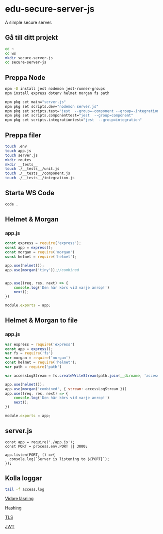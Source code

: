 # edu-secure-server-js
A simple secure server.

## Gå till ditt projekt
```bash
cd ~
cd ws
mkdir secure-server-js
cd secure-server-js
```

## Preppa Node

```bash
npm -D install jest nodemon jest-runner-groups
npm install express dotenv helmet morgan fs path

npm pkg set main="server.js"
npm pkg set scripts.dev="nodemon server.js" 
npm pkg set scripts.test="jest  --group=-component --group=-integration"
npm pkg set scripts.componenttest="jest  --group=component"
npm pkg set scripts.integrationtest="jest  --group=integration"
```

## Preppa filer

```bash
touch .env
touch app.js
touch server.js
mkdir routes
mkdir __tests__
touch ./__tests__/unit.js
touch ./__tests__/component.js
touch ./__tests__/integration.js
```

## Starta WS Code

```bash
code .
```

## Helmet & Morgan

### app.js

```js
const express = require('express');
const app = express();
const morgan = require('morgan')
const helmet = require('helmet');

app.use(helmet());
app.use(morgan('tiny'));//combined


app.use((req, res, next) => {
    console.log('Den här körs vid varje anrop!')
    next();
})

module.exports = app;
```

## Helmet & Morgan to file

### app.js
```js
var express = require('express')
const app = express();
var fs = require('fs')
var morgan = require('morgan')
const helmet = require('helmet');
var path = require('path')

var accessLogStream = fs.createWriteStream(path.join(__dirname, 'access.log'), { flags: 'a' })

app.use(helmet());
app.use(morgan('combined', { stream: accessLogStream }))
app.use((req, res, next) => {
    console.log('Den här körs vid varje anrop!')
    next();
})

module.exports = app;
```

## server.js

```
const app = require('./app.js');
const PORT = process.env.PORT || 3000;

app.listen(PORT, () =>{
  console.log(`Server is listening to ${PORT}`);
});
```
## Kolla loggar
```bash
tail -f access.log
```
[Vidare läsning](https://www.elastic.co/guide/en/ecs-logging/nodejs/current/morgan.html)

[Hashing](https://github.com/miwashi-edu/edu-secure-server-js/blob/main/crypto.md)  

[TLS](https://github.com/miwashi-edu/edu-secure-server-js/blob/main/TLS.md)  

[JWT](https://github.com/miwashi-edu/edu-secure-server-js/blob/main/JWT.md)    


